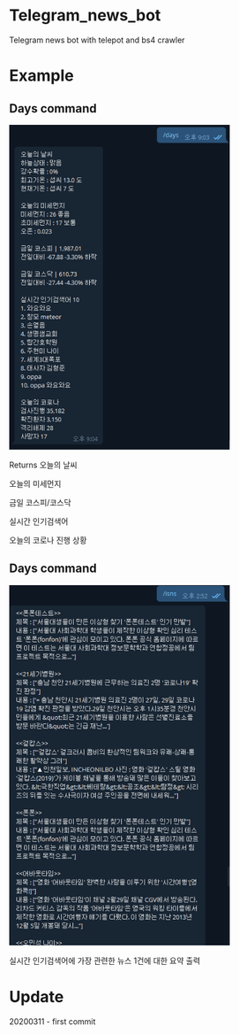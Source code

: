 # Telegram_news_bot
Telegram news bot with telepot and bs4 crawler

# Example

## Days command
<img src="./IMG/img1.PNG" width="400">

Returns 
오늘의 날씨

오늘의 미세먼지

금일 코스피/코스닥

실시간 인기검색어

오늘의 코로나 진행 상황

## Days command
<img src="./IMG/img2.PNG" width="400">

실시간 인기검색어에 가장 관련한 뉴스 1건에 대한 요약 출력

# Update
20200311 - first commit
